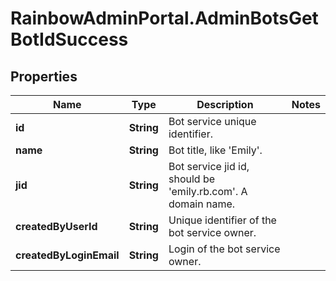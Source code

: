 # RainbowAdminPortal.AdminBotsGetBotIdSuccess

## Properties

Name | Type | Description | Notes
------------ | ------------- | ------------- | -------------
**id** | **String** | Bot service unique identifier. | 
**name** | **String** | Bot title, like &#39;Emily&#39;. | 
**jid** | **String** | Bot service jid id, should be &#39;emily.rb.com&#39;. A domain name. | 
**createdByUserId** | **String** | Unique identifier of the bot service owner. | 
**createdByLoginEmail** | **String** | Login of the bot service owner. | 


